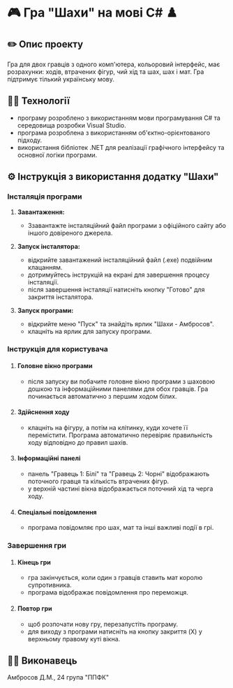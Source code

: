 # :video_game: Гра "Шахи" на мові C# ♟️

## :pencil2: Опис проекту

Гра для двох гравців з одного комп'ютера, кольоровий інтерфейс, має розрахунки: ходів, втрачених фігур, чий хід та шах, шах і мат. Гра підтримує тілький українську мову. 

## 👨‍💻 Технології

  - програму розроблено з використанням мови програмування C# та середовища розробки Visual Studio.
  - програма розроблена з використанням об'єктно-орієнтованого підходу.
  - використання бібліотек .NET для реалізації графічного інтерфейсу та основної логіки програми.

## ⚙️ Інструкція з використання додатку "Шахи"

### Інсталяція програми

1. **Завантаження:**
    - Ззавантажте інсталяційний файл програми з офіційного сайту або іншого довіреного джерела.

2. **Запуск інсталятора:**
    - відкрийте завантажений інсталяційний файл (.exe) подвійним клацанням.
    - дотримуйтесь інструкцій на екрані для завершення процесу інсталяції.
    - після завершення інсталяції натисніть кнопку "Готово" для закриття інсталятора.

3. **Запуск програми:**
    - відкрийте меню "Пуск" та знайдіть ярлик "Шахи - Амбросов".
    - клацніть на ярлик для запуску програми.

### Інструкція для користувача

1. #### Головне вікно програми

    - після запуску ви побачите головне вікно програми з шаховою дошкою та інформаційними панелями для обох гравців. Гра починається автоматично з першим ходом білих.

2. #### Здійснення ходу

    - клацніть на фігуру, а потім на клітинку, куди хочете її перемістити. Програма автоматично перевіряє правильність ходу відповідно до правил шахів.

3. #### Інформаційні панелі

    - панель "Гравець 1: Білі" та "Гравець 2: Чорні" відображають поточного гравця та кількість втрачених фігур.
    - у верхній частині вікна відображається поточний хід та черга ходу.

4. #### Спеціальні повідомлення

   - програма повідомляє про шах, мат та інші важливі події в грі.

### Завершення гри

1. #### Кінець гри

   - гра закінчується, коли один з гравців ставить мат королю супротивника.
   - програма відображає повідомлення про переможця.

2. #### Повтор гри

   - щоб розпочати нову гру, перезапустіть програму.
   - для виходу з програми натисніть на кнопку закриття (X) у верхньому правому куті вікна.

## 👨‍🦱 Виконавець

Амбросов Д.М., 24 група "ППФК"
